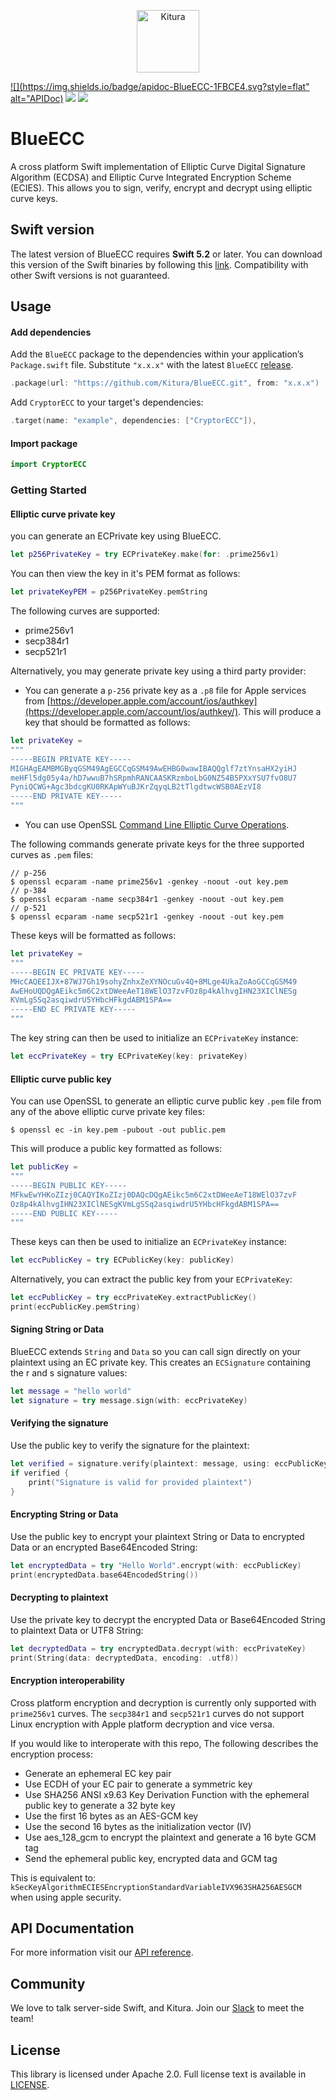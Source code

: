 <p align="center">
    <a href="http://kitura.io/">
        <img src="https://raw.githubusercontent.com/Kitura/Kitura/master/Sources/Kitura/resources/kitura-bird.svg?sanitize=true" height="100" alt="Kitura">
    </a>
</p>


[![](https://img.shields.io/badge/apidoc-BlueECC-1FBCE4.svg?style=flat" alt="APIDoc)](https://kitura.github.io/BlueECC/index.html)
[![](https://img.shields.io/endpoint?url=https%3A%2F%2Fswiftpackageindex.com%2Fapi%2Fpackages%2FKitura%2FBlueECC%2Fbadge%3Ftype%3Dswift-versions)](https://swiftpackageindex.com/Kitura/BlueECC)
[![](https://img.shields.io/endpoint?url=https%3A%2F%2Fswiftpackageindex.com%2Fapi%2Fpackages%2FKitura%2FBlueECC%2Fbadge%3Ftype%3Dplatforms)](https://swiftpackageindex.com/Kitura/BlueECC)

# BlueECC

A cross platform Swift implementation of Elliptic Curve Digital Signature Algorithm (ECDSA) and Elliptic Curve Integrated Encryption Scheme (ECIES). This allows you to sign, verify, encrypt and decrypt using elliptic curve keys.

## Swift version

The latest version of BlueECC requires **Swift 5.2** or later. You can download this version of the Swift binaries by following this [link](https://swift.org/download/). Compatibility with other Swift versions is not guaranteed.

## Usage

#### Add dependencies

Add the `BlueECC` package to the dependencies within your application’s `Package.swift` file. Substitute `"x.x.x"` with the latest `BlueECC` [release](https://github.com/Kitura/BlueECC/releases).

```swift
.package(url: "https://github.com/Kitura/BlueECC.git", from: "x.x.x")
```

Add `CryptorECC` to your target's dependencies:

```swift
.target(name: "example", dependencies: ["CryptorECC"]),
```

#### Import package

```swift
import CryptorECC
```

### Getting Started

#### Elliptic curve private key

you can generate an ECPrivate key using BlueECC.

```swift
let p256PrivateKey = try ECPrivateKey.make(for: .prime256v1)
```

You can then view the key in it's PEM format as follows:

```swift
let privateKeyPEM = p256PrivateKey.pemString
```

The following curves are supported:
- prime256v1
- secp384r1
- secp521r1

Alternatively, you may generate private key using a third party provider:

- You can generate a `p-256` private key as a `.p8` file for Apple services from [https://developer.apple.com/account/ios/authkey](https://developer.apple.com/account/ios/authkey/). This will produce a key that should be formatted as follows:
```swift
let privateKey =
"""
-----BEGIN PRIVATE KEY-----
MIGHAgEAMBMGByqGSM49AgEGCCqGSM49AwEHBG0wawIBAQQglf7ztYnsaHX2yiHJ
meHFl5dg05y4a/hD7wwuB7hSRpmhRANCAASKRzmboLbG0NZ54B5PXxYSU7fvO8U7
PyniQCWG+Agc3bdcgKU0RKApWYuBJKrZqyqLB2tTlgdtwcWSB0AEzVI8
-----END PRIVATE KEY-----
"""
```

- You can use OpenSSL [Command Line Elliptic Curve Operations](https://wiki.openssl.org/index.php/Command_Line_Elliptic_Curve_Operations).  

The following commands generate private keys for the three supported curves as `.pem` files:
```
// p-256
$ openssl ecparam -name prime256v1 -genkey -noout -out key.pem
// p-384
$ openssl ecparam -name secp384r1 -genkey -noout -out key.pem
// p-521
$ openssl ecparam -name secp521r1 -genkey -noout -out key.pem
```
These keys will be formatted as follows:
```swift
let privateKey =
"""
-----BEGIN EC PRIVATE KEY-----
MHcCAQEEIJX+87WJ7Gh19sohyZnhxZeXYNOcuGv4Q+8MLge4UkaZoAoGCCqGSM49
AwEHoUQDQgAEikc5m6C2xtDWeeAeT18WElO37zvFOz8p4kAlhvgIHN23XIClNESg
KVmLgSSq2asqiwdrU5YHbcHFkgdABM1SPA==
-----END EC PRIVATE KEY-----
"""
```

The key string can then be used to initialize an `ECPrivateKey` instance:
```swift
let eccPrivateKey = try ECPrivateKey(key: privateKey)
```

####  Elliptic curve public  key

You can use OpenSSL to generate an elliptic curve public key `.pem` file from any of the above elliptic curve private key files:
```
$ openssl ec -in key.pem -pubout -out public.pem
```
This will produce a public key formatted as follows:
```swift
let publicKey =
"""
-----BEGIN PUBLIC KEY-----
MFkwEwYHKoZIzj0CAQYIKoZIzj0DAQcDQgAEikc5m6C2xtDWeeAeT18WElO37zvF
Oz8p4kAlhvgIHN23XIClNESgKVmLgSSq2asqiwdrU5YHbcHFkgdABM1SPA==
-----END PUBLIC KEY-----
"""
```
These keys can then be used to initialize an `ECPrivateKey` instance:
```swift
let eccPublicKey = try ECPublicKey(key: publicKey)
```

Alternatively, you can extract the public key from your `ECPrivateKey`:

```swift
let eccPublicKey = try eccPrivateKey.extractPublicKey()
print(eccPublicKey.pemString)
```  

#### Signing String or Data

BlueECC extends `String` and `Data` so you can call sign directly on your plaintext using an EC private key. This creates an `ECSignature` containing the r and s signature values:

```swift
let message = "hello world"
let signature = try message.sign(with: eccPrivateKey)
```

#### Verifying the signature

Use the public key to verify the signature for the plaintext:
```swift
let verified = signature.verify(plaintext: message, using: eccPublicKey)
if verified {
    print("Signature is valid for provided plaintext")
}
```

#### Encrypting String or Data

Use the public key to encrypt your plaintext String or Data to encrypted Data or an encrypted Base64Encoded String:
```swift
let encryptedData = try "Hello World".encrypt(with: eccPublicKey)
print(encryptedData.base64EncodedString())
```

#### Decrypting to plaintext

Use the private key to decrypt the encrypted Data or Base64Encoded String to plaintext Data or UTF8 String:

```swift
let decryptedData = try encryptedData.decrypt(with: eccPrivateKey)
print(String(data: decryptedData, encoding: .utf8))
```

#### Encryption interoperability

Cross platform encryption and decryption is currently only supported with `prime256v1` curves. The `secp384r1` and `secp521r1` curves do not support Linux encryption with Apple platform decryption and vice versa.

If you would like to interoperate with this repo,
The following describes the encryption process:
- Generate an ephemeral EC key pair
- Use ECDH of your EC pair to generate a symmetric key
- Use SHA256 ANSI x9.63 Key Derivation Function with the ephemeral public key to generate a 32 byte key
- Use the first 16 bytes as an AES-GCM key
- Use the second 16 bytes as the initialization vector (IV)
- Use aes_128_gcm to encrypt the plaintext and generate a 16 byte GCM tag
- Send the ephemeral public key, encrypted data and GCM tag

This is equivalent to: `kSecKeyAlgorithmECIESEncryptionStandardVariableIVX963SHA256AESGCM` when using apple security.  

## API Documentation

For more information visit our [API reference](https://kitura.github.io/BlueECC/index.html).

## Community
We love to talk server-side Swift, and Kitura. Join our [Slack](http://swift-at-ibm-slack.mybluemix.net/) to meet the team!

## License
This library is licensed under Apache 2.0. Full license text is available in [LICENSE](https://github.com/Kitura/BlueECC/blob/master/LICENSE.txt).
